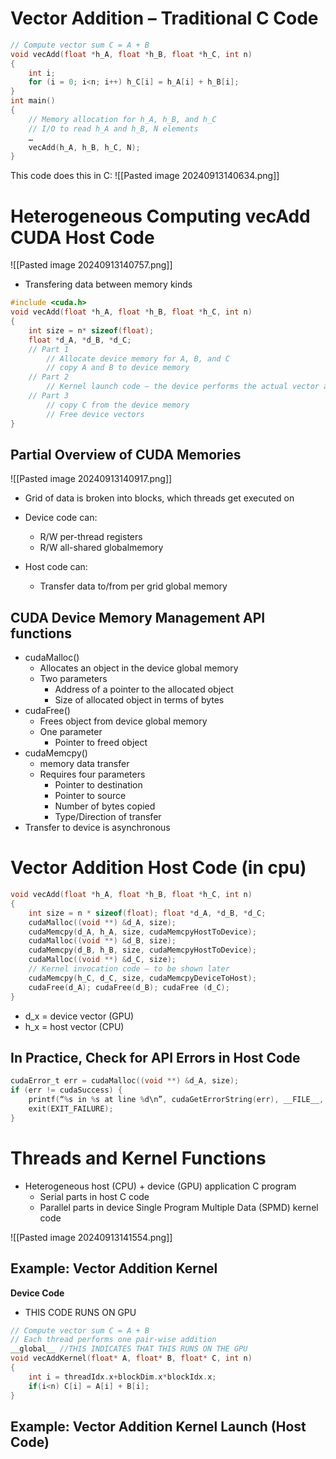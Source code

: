 # Vector Addition – Traditional C Code
```C
// Compute vector sum C = A + B
void vecAdd(float *h_A, float *h_B, float *h_C, int n)
{
	int i;
	for (i = 0; i<n; i++) h_C[i] = h_A[i] + h_B[i];
}
int main()
{
	// Memory allocation for h_A, h_B, and h_C
	// I/O to read h_A and h_B, N elements
	…
	vecAdd(h_A, h_B, h_C, N);
}
```
This code does this in C:
![[Pasted image 20240913140634.png]]
# Heterogeneous Computing vecAdd CUDA Host Code
![[Pasted image 20240913140757.png]]
- Transfering data between memory kinds
```C
#include <cuda.h>
void vecAdd(float *h_A, float *h_B, float *h_C, int n)
{
	int size = n* sizeof(float);
	float *d_A, *d_B, *d_C;
	// Part 1
		// Allocate device memory for A, B, and C
		// copy A and B to device memory
	// Part 2
		// Kernel launch code – the device performs the actual vector addition
	// Part 3
		// copy C from the device memory
		// Free device vectors
}
```
## Partial Overview of CUDA Memories
![[Pasted image 20240913140917.png]]
- Grid of data is broken into blocks, which threads get executed on

- Device code can:
	- R/W per-thread registers
	- R/W all-shared globalmemory
- Host code can:
	- Transfer data to/from per grid global memory
## CUDA Device Memory Management API functions
- cudaMalloc()
	- Allocates an object in the device global memory
	- Two parameters
		- Address of a pointer to the allocated object
		- Size of allocated object in terms of bytes
- cudaFree()
	- Frees object from device global memory
	- One parameter
		- Pointer to freed object
- cudaMemcpy()
	- memory data transfer
	- Requires four parameters
		- Pointer to destination
		- Pointer to source
		- Number of bytes copied
		- Type/Direction of transfer
- Transfer to device is asynchronous
# Vector Addition Host Code (in cpu)
```c
void vecAdd(float *h_A, float *h_B, float *h_C, int n)
{
	int size = n * sizeof(float); float *d_A, *d_B, *d_C;
	cudaMalloc((void **) &d_A, size);
	cudaMemcpy(d_A, h_A, size, cudaMemcpyHostToDevice);
	cudaMalloc((void **) &d_B, size);
	cudaMemcpy(d_B, h_B, size, cudaMemcpyHostToDevice);
	cudaMalloc((void **) &d_C, size);
	// Kernel invocation code – to be shown later
	cudaMemcpy(h_C, d_C, size, cudaMemcpyDeviceToHost);
	cudaFree(d_A); cudaFree(d_B); cudaFree (d_C);
}
```
- d_x = device vector (GPU)
- h_x = host vector (CPU)
## In Practice, Check for API Errors in Host Code
```c
cudaError_t err = cudaMalloc((void **) &d_A, size);
if (err != cudaSuccess) {
	printf(“%s in %s at line %d\n”, cudaGetErrorString(err), __FILE__, __LINE__);
	exit(EXIT_FAILURE);
}
```
# Threads and Kernel Functions
- Heterogeneous host (CPU) + device (GPU) application C program
	- Serial parts in host C code
	- Parallel parts in device Single Program Multiple Data (SPMD) kernel code

![[Pasted image 20240913141554.png]]
## Example: Vector Addition Kernel
**Device Code**
- THIS CODE RUNS ON GPU
```c
// Compute vector sum C = A + B
// Each thread performs one pair-wise addition
__global__ //THIS INDICATES THAT THIS RUNS ON THE GPU
void vecAddKernel(float* A, float* B, float* C, int n)
{
	int i = threadIdx.x+blockDim.x*blockIdx.x;
	if(i<n) C[i] = A[i] + B[i];
}
```
## Example: Vector Addition Kernel Launch (Host Code)